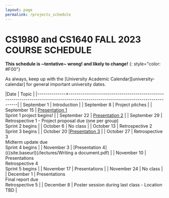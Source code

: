 ```yaml
---
layout: page
permalink: /projects_schedule
---
```


# CS1980 and CS1640 FALL 2023 COURSE SCHEDULE #

**This schedule is ~tentative~ wrong! and likely to change!**
{: style="color: #F00"}

As always, keep up with the [University Academic Calendar][university-calendar] for general important university dates.

|Date          | Topic                                                                                                                             |
|--------------+-----------------------------------------------------------------------------------------------------------------------------------|
| September 1  | Introduction     |
| September 8  | Project pitches     |
| September 15 | [Presentation 1]({{site.baseurl}}/lectures/Capstone_Lecture1.pdf) <br> Sprint 1 project begins!     |
| September 22 | [Presentation 2]({{site.baseurl}}/lectures/Capstone_Lecture2_RequirementsElicitation.pdf)  |
| September 29 | Retrospective 1 - Project proposal due (one per group)<br> Sprint 2 begins     |
| October 6   | No class                                                                |
| October 13    | Retrospective 2 <br>Sprint 3 begins   |
| October 20   |[Presentation 3]({{site.baseurl}}/lectures/lecture-on-presentations.pdf)   |
| October 27   |     Retrospective 3 <br> Midterm update due <br> Sprint 4 begins     |
| November 3   | [Presentation 4]({{site.baseurl}}/lectures/Writing a document.pdf)     |
| November 10   | Presentations <br> Retrospective 4 <br> Sprint 5 begins     |
| November 17  | Presentations  |
| November 24   | No class     |
| December 1  | Presentations <br> Final report due <br> Retrospective 5 |
| December 8  | Poster session during last class - Location TBD |
